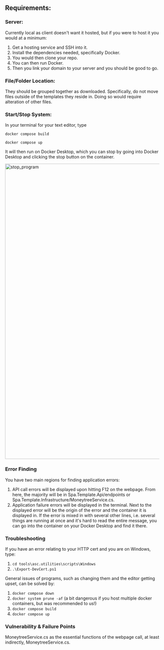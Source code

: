 ## Requirements:
### Server:
Currently local as client doesn't want it hosted, but if you were to host it you would at a minimum:
1. Get a hosting service and SSH into it.
2. Install the dependencies needed, specifically Docker.
3. You would then clone your repo.
4. You can then run Docker.
5. Then you link your domain to your server and you should be good to go.
### File/Folder Location:
They should be grouped together as downloaded. Specifically, do not move files outside of the templates they reside in. Doing so would require alteration of other files.
### Start/Stop System:
In your terminal for your text editor, type 

```docker compose build```

```docker compose up```

It will then run on Docker Desktop, which you can stop by going into Docker Desktop and clicking the stop button on the container. 

<img width="1916" height="966" alt="stop_program" src="https://github.com/user-attachments/assets/a128fe42-9061-4f05-a0c2-b6d6130e0b29" />

### Error Finding
You have two main regions for finding application errors:
1. API call errors will be displayed upon hitting F12 on the webpage. From here, the majority will be in Spa.Template.Api/endpoints or Spa.Template.Infrastructure/MoneytreeService.cs.
2. Application failure errors will be displayed in the terminal. Next to the displayed error will be the origin of the error and the container it is displayed in. If the error is mixed in with several other lines, i.e. several things are running at once and it's hard to read the entire message, you can go into the container on your Docker Desktop and find it there. 

### Troubleshooting

If you have an error relating to your HTTP cert and you are on Windows, type:
1. ```cd tools\asc.utilities\scripts\Windows```
2. ```.\Export-DevCert.ps1```

General issues of programs, such as changing them and the editor getting upset, can be solved by:
1. ```docker compose down```
2. ```docker system prune -af``` (a bit dangerous if you host multiple docker containers, but was recommended to us!)
3. ```docker compose build```
4. ```docker compose up```

### Vulnerability & Failure Points
MoneytreeService.cs as the essential functions of the webpage call, at least indirectly, MoneytreeService.cs. 
